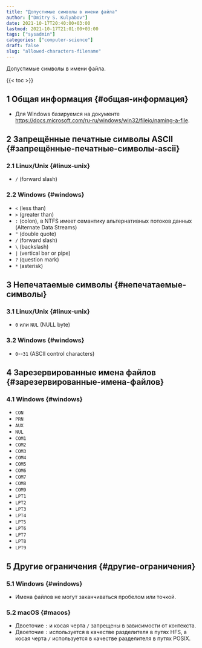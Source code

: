```yaml
---
title: "Допустимые символы в имени файла"
author: ["Dmitry S. Kulyabov"]
date: 2021-10-17T20:40:00+03:00
lastmod: 2021-10-17T21:01:00+03:00
tags: ["sysadmin"]
categories: ["computer-science"]
draft: false
slug: "allowed-characters-filename"
---
```


Допустимые символы в имени файла.

<!--more-->

{{< toc >}}


## <span class="section-num">1</span> Общая информация {#общая-информация}

-   Для Windows базируемся на документе <https://docs.microsoft.com/ru-ru/windows/win32/fileio/naming-a-file>.


## <span class="section-num">2</span> Запрещённые печатные символы ASCII {#запрещённые-печатные-символы-ascii}


### <span class="section-num">2.1</span> Linux/Unix {#linux-unix}

-   `/` (forward slash)


### <span class="section-num">2.2</span> Windows {#windows}

-   `<` (less than)
-   `>` (greater than)
-   `:` (colon), в NTFS имеет семантику альтернативных потоков данных (Alternate Data Streams)
-   `"` (double quote)
-   `/` (forward slash)
-   `\` (backslash)
-   `|` (vertical bar or pipe)
-   `?` (question mark)
-   `*` (asterisk)


## <span class="section-num">3</span> Непечатаемые символы {#непечатаемые-символы}


### <span class="section-num">3.1</span> Linux/Unix {#linux-unix}

-   `0` или `NUL` (NULL byte)


### <span class="section-num">3.2</span> Windows {#windows}

-   `0`--`31` (ASCII control characters)


## <span class="section-num">4</span> Зарезервированные имена файлов {#зарезервированные-имена-файлов}


### <span class="section-num">4.1</span> Windows {#windows}

-   `CON`
-   `PRN`
-   `AUX`
-   `NUL`
-   `COM1`
-   `COM2`
-   `COM3`
-   `COM4`
-   `COM5`
-   `COM6`
-   `COM7`
-   `COM8`
-   `COM9`
-   `LPT1`
-   `LPT2`
-   `LPT3`
-   `LPT4`
-   `LPT5`
-   `LPT6`
-   `LPT7`
-   `LPT8`
-   `LPT9`


## <span class="section-num">5</span> Другие ограничения {#другие-ограничения}


### <span class="section-num">5.1</span> Windows {#windows}

-   Имена файлов не могут заканчиваться пробелом или точкой.


### <span class="section-num">5.2</span> macOS {#macos}

-   Двоеточие `:` и косая черта `/` запрещены в зависимости от контекста.
-   Двоеточие `:` используется в качестве разделителя в путях HFS, а косая черта `/` используется в качестве разделителя в путях POSIX.
